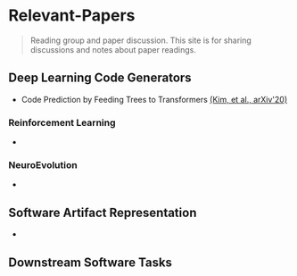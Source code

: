 # Relevant-Papers

> Reading group and paper discussion. This site is for sharing discussions and notes about paper readings. 


## Deep Learning Code Generators

- Code Prediction by Feeding Trees to Transformers [(Kim, et al., arXiv'20)](https://arxiv.org/pdf/2003.13848v1.pdf) 

### Reinforcement Learning
-

### NeuroEvolution
-

## Software Artifact Representation

-

## Downstream Software Tasks

